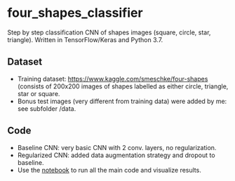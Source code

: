 # four_shapes_classifier
Step by step classification CNN of shapes images (square, circle, star, triangle). Written in TensorFlow/Keras and Python 3.7.

## Dataset

- Training dataset: https://www.kaggle.com/smeschke/four-shapes (consists of 200x200 images of shapes labelled as either circle, triangle, star or square.
- Bonus test images (very different from training data) were added by me: see subfolder /data.

## Code

- Baseline CNN: very basic CNN with 2 conv. layers, no regularization.
- Regularized CNN: added data augmentation strategy and dropout to baseline.
- Use the [notebook](https://github.com/alzaia/four_shapes_classifier/blob/main/four_shapes_classifier_notebook.ipynb) to run all the main code and visualize results.


